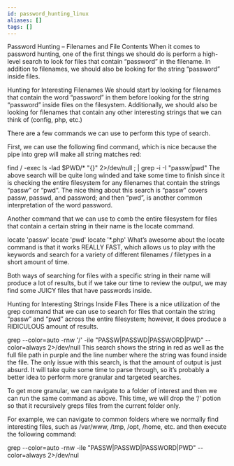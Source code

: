 ```yaml
---
id: password_hunting_linux
aliases: []
tags: []
---
```



Password Hunting – Filenames and File Contents
When it comes to password hunting, one of the first things we should do is perform a high-level search to look for files that contain “password” in the filename. In addition to filenames, we should also be looking for the string “password” inside files.

Hunting for Interesting Filenames
We should start by looking for filenames that contain the word “password” in them before looking for the string “password” inside files on the filesystem. Additionally, we should also be looking for filenames that contain any other interesting strings that we can think of (config, php, etc.)

There are a few commands we can use to perform this type of search.

First, we can use the following find command, which is nice because the pipe into grep will make all string matches red:

find / -exec ls -lad $PWD/* "{}" 2>/dev/null \; | grep -i -I "passw\|pwd"
The above search will be quite long winded and take some time to finish since it is checking the entire filesystem for any filenames that contain the strings “passw” or “pwd”. The nice thing about this search is “passw” covers passw, passwd, and password; and then “pwd”, is another common interpretation of the word password.

Another command that we can use to comb the entire filesystem for files that contain a certain string in their name is the locate command.

locate 'passw'
locate 'pwd'
locate '*.php'
What’s awesome about the locate command is that it works REALLY FAST, which allows us to play with the keywords and search for a variety of different filenames / filetypes in a short amount of time.

Both ways of searching for files with a specific string in their name will produce a lot of results, but if we take our time to review the output, we may find some JUICY files that have passwords inside.

Hunting for Interesting Strings Inside Files
There is a nice utilization of the grep command that we can use to search for files that contain the string “passw” and “pwd” across the entire filesystem; however, it does produce a RIDICULOUS amount of results.

grep --color=auto -rnw '/' -iIe "PASSW\|PASSWD\|PASSWORD\|PWD" --color=always 2>/dev/null
This search shows the string in red as well as the full file path in purple and the line number where the string was found inside the file. The only issue with this search, is that the amount of output is just absurd. It will take quite some time to parse through, so it’s probably a better idea to perform more granular and targeted searches.

To get more granular, we can navigate to a folder of interest and then we can run the same command as above. This time, we will drop the ‘/’ potion so that it recursively greps files from the current folder only.

For example, we can navigate to common folders where we normally find interesting files, such as /var/www, /tmp, /opt, /home, etc. and then execute the following command:

grep --color=auto -rnw -iIe "PASSW\|PASSWD\|PASSWORD\|PWD" --color=always 2>/dev/nul  


